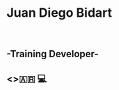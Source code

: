 <h1> Juan Diego Bidart </h1> 
<br>
<h2>-Training Developer-<h2>
<>🇦🇷 💻

<!---
JuanBidart/JuanBidart is a ✨ special ✨ repository because its `README.md` (this file) appears on your GitHub profile.
You can click the Preview link to take a look at your changes.
--->
